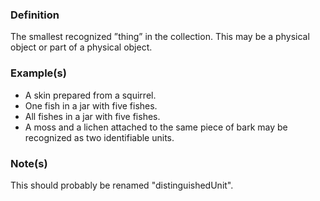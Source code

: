 ### Definition

The smallest recognized ”thing” in the collection. This may be a physical object or part of a physical object.

### Example(s)

* A skin prepared from a squirrel.
* One fish in a jar with five fishes.
* All fishes in a jar with five fishes.
* A moss and a lichen attached to the same piece of bark may be recognized as two identifiable units.

### Note(s)

This should probably be renamed "distinguishedUnit".
